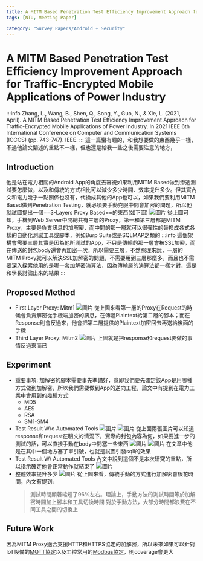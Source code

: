 ```yaml
---
title: A MITM Based Penetration Test Efficiency Improvement Approach for Traffic-Encrypted Mobile Apps of Power Industry
tags: [NTU, Meeting Paper]

category: "Survey Papers/Android + Security"
---
```


# A MITM Based Penetration Test Efficiency Improvement Approach for Traffic-Encrypted Mobile Applications of Power Industry
:::info
Zhang, L., Wang, B., Shen, Q., Song, Y., Guo, N., & Xie, L. (2021, April). A MITM Based Penetration Test Efficiency Improvement Approach for Traffic-Encrypted Mobile Applications of Power Industry. In 2021 IEEE 6th International Conference on Computer and Communication Systems (ICCCS) (pp. 743-747). IEEE.
:::
這一篇蠻有趣的，和我想要做的東西幾乎一樣，不過他論文闡述的重點不一樣，但也還是給我一些之後需要注意的地方，

## Introduction
他是站在電力相關的Android App的角度去審視如果利用MITM Based做到滲透測試要怎麼做，以及和傳統的方式相比可以減少多少時間、效率提升多少。但其實內文和電力幾乎一點關係也沒有，代換成其他的App也可以，如果我們要利用MITM Based做到Penetration Testing，就必須要手動克服中間會加密的問題，所以他就試圖提出一個==3-Layers Proxy Based==的東西(如下圖)
![圖片](https://hackmd.io/_uploads/B1TUn8oGA.png)
從上圖可知，手機到Web Server中間總共有三層的Proxy，第一和第三層都是MITM Proxy，主要是負責訊息的加解密，而中間的那一層就可以很彈性的替換成各式各樣的自動化測試工具或腳本，例如Burp Suite或是SQLMAP之類的
:::info
這個架構會需要三層其實是因為他所測試的App，不只是傳輸的那一層會被SSL加密，而在傳送的封包body還會再加密一次，所以需要三層，不然照理來說，一層的MITM Proxy就可以解決SSL加解密的問題，不需要用到三層那麼多，而且也不需要深入探索他用的是哪一套加解密演算法，因為傳輸層的演算法都一樣才對，這是和學長討論出來的結果
:::
## Proposed Method
* First Layer Proxy: Mitm1
    ![圖片](https://hackmd.io/_uploads/ryZzTLofA.png)
    從上圖來看第一層的Proxy在Request的時候會負責解密從手機端加密的訊息，在傳遞Plaintext給第二層的腳本；而在Response則會反過來，他會把第二層提供的Plaintext加密回去再送給後面的手機
* Third Layer Proxy: Mitm2
    ![圖片](https://hackmd.io/_uploads/SJqj68ozA.png)
    上圖就是把response和request要做的事情反過來而已
## Experiment
* 重要事項:
    加解密的腳本需要事先準備好，意即我們要先確定該App是用哪種方式做到加解密，所以我們需要做到App的逆向工程，論文中有提到在電力工業中會用到的幾種方式:
    * MD5
    * AES
    * RSA
    * SM1-SM4
* Test Result W/o Automated Tools
    ![圖片](https://hackmd.io/_uploads/BJsiA8of0.png)
    ![圖片](https://hackmd.io/_uploads/S1QkJDofC.png)
    從上面兩張圖片可以知道response和request在明文的情況下，實際的封包內容為何，如果要進一步的測試的話，可以直接手動在body中間塞一些東西
    ![圖片](https://hackmd.io/_uploads/Hkp41DiMA.png)
    ![圖片](https://hackmd.io/_uploads/Hk-ryvjGA.png)
    在文章中他是在其中一個地方塞了單引號，也就是試圖引發sqli的效果
* Test Result W/ Automated Tools
    內文中說到這個不是本次研究的重點，所以指示確定他會正常動作就結束了
    ![圖片](https://hackmd.io/_uploads/SJXJxDsfR.png)
* 整體效率提升多少
    ![圖片](https://hackmd.io/_uploads/rkCVzwjzR.png)
    從上圖來看，傳統手動的方式進行加解密會很花時間，內文有提到:
    > 測試時間顯著縮短了96%左右。理論上，手動方法的測試時間等於加解密時間加上腳本和工具切換時間
    > 對於手動方法，大部分時間都浪費在不同工具之間的切換上
## Future Work
因為MITM Proxy適合支援HTTP和HTTPS協定的加解密，所以未來如果可以針對IoT設備的[MQTT協定](https://resource.webduino.io/blog/mqtt-guide)以及工控常用的[Modbus協定](https://www.dusuniot.com/zh-TW/blog/what-is-the-modbus-protocol-and-how-does-it-work/)，則coverage會更大
